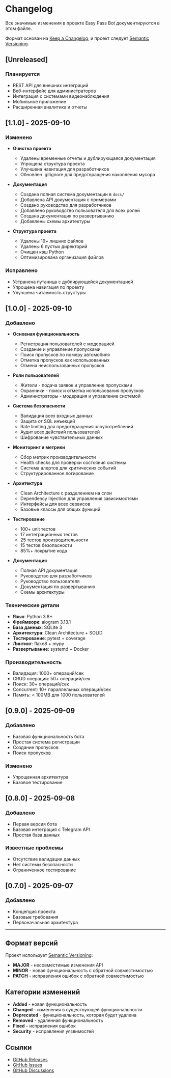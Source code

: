 # Changelog

Все значимые изменения в проекте Easy Pass Bot документируются в этом файле.

Формат основан на [Keep a Changelog](https://keepachangelog.com/ru/1.0.0/),
и проект следует [Semantic Versioning](https://semver.org/spec/v2.0.0.html).

## [Unreleased]

### Планируется
- REST API для внешних интеграций
- Веб-интерфейс для администраторов
- Интеграция с системами видеонаблюдения
- Мобильное приложение
- Расширенная аналитика и отчеты

## [1.1.0] - 2025-09-10

### Изменено
- **Очистка проекта**
  - Удалены временные отчеты и дублирующаяся документация
  - Упрощена структура проекта
  - Улучшена навигация для разработчиков
  - Обновлен .gitignore для предотвращения накопления мусора

- **Документация**
  - Создана полная система документации в `docs/`
  - Добавлена API документация с примерами
  - Создано руководство для разработчиков
  - Добавлено руководство пользователя для всех ролей
  - Создана документация по развертыванию
  - Добавлены схемы архитектуры

- **Структура проекта**
  - Удалены 19+ лишних файлов
  - Удалены 6 пустых директорий
  - Очищен кэш Python
  - Оптимизирована организация файлов

### Исправлено
- Устранена путаница с дублирующейся документацией
- Упрощена навигация по проекту
- Улучшена читаемость структуры

## [1.0.0] - 2025-09-10

### Добавлено
- **Основная функциональность**
  - Регистрация пользователей с модерацией
  - Создание и управление пропусками
  - Поиск пропусков по номеру автомобиля
  - Отметка пропусков как использованных
  - Отмена неиспользованных пропусков

- **Роли пользователей**
  - Жители - подача заявок и управление пропусками
  - Охранники - поиск и отметка использования пропусков
  - Администраторы - модерация и управление системой

- **Система безопасности**
  - Валидация всех входных данных
  - Защита от SQL инъекций
  - Rate limiting для предотвращения злоупотреблений
  - Аудит всех действий пользователей
  - Шифрование чувствительных данных

- **Мониторинг и метрики**
  - Сбор метрик производительности
  - Health checks для проверки состояния системы
  - Система алертов для критических событий
  - Структурированное логирование

- **Архитектура**
  - Clean Architecture с разделением на слои
  - Dependency Injection для управления зависимостями
  - Интерфейсы для всех сервисов
  - Базовые классы для общих функций

- **Тестирование**
  - 100+ unit тестов
  - 17 интеграционных тестов
  - 25 тестов производительности
  - 15 тестов безопасности
  - 85%+ покрытие кода

- **Документация**
  - Полная API документация
  - Руководство для разработчиков
  - Руководство пользователя
  - Документация по развертыванию
  - Схемы архитектуры

### Технические детали
- **Язык**: Python 3.8+
- **Фреймворк**: aiogram 3.13.1
- **База данных**: SQLite 3
- **Архитектура**: Clean Architecture + SOLID
- **Тестирование**: pytest + coverage
- **Линтинг**: flake8 + mypy
- **Развертывание**: systemd + Docker

### Производительность
- Валидация: 1000+ операций/сек
- CRUD операции: 50+ операций/сек
- Поиск: 30+ операций/сек
- Concurrent: 10+ параллельных операций/сек
- Память: < 100MB для 1000 пользователей

## [0.9.0] - 2025-09-09

### Добавлено
- Базовая функциональность бота
- Простая система регистрации
- Создание пропусков
- Поиск пропусков

### Изменено
- Упрощенная архитектура
- Базовое тестирование

## [0.8.0] - 2025-09-08

### Добавлено
- Первая версия бота
- Базовая интеграция с Telegram API
- Простая база данных

### Известные проблемы
- Отсутствие валидации данных
- Нет системы безопасности
- Ограниченное тестирование

## [0.7.0] - 2025-09-07

### Добавлено
- Концепция проекта
- Базовые требования
- Первоначальная архитектура

---

## Формат версий

Проект использует [Semantic Versioning](https://semver.org/):

- **MAJOR** - несовместимые изменения API
- **MINOR** - новая функциональность с обратной совместимостью
- **PATCH** - исправления ошибок с обратной совместимостью

## Категории изменений

- **Added** - новая функциональность
- **Changed** - изменения в существующей функциональности
- **Deprecated** - функциональность, которая будет удалена
- **Removed** - удаленная функциональность
- **Fixed** - исправления ошибок
- **Security** - исправления уязвимостей

## Ссылки

- [GitHub Releases](https://github.com/merdocx/easy-pass-bot/releases)
- [GitHub Issues](https://github.com/merdocx/easy-pass-bot/issues)
- [GitHub Discussions](https://github.com/merdocx/easy-pass-bot/discussions)
